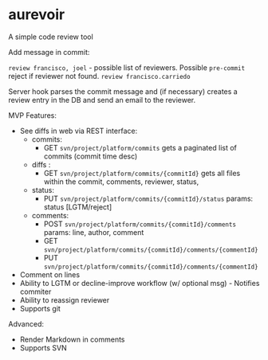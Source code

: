 aurevoir
========

A simple code review tool

Add message in commit:

`review francisco, joel` - possible list of reviewers. Possible `pre-commit` reject if reviewer not found.
`review francisco.carriedo`

Server hook parses the commit message and (if necessary) creates a review entry in the DB and send an email to the reviewer.

MVP Features:

  * See diffs in web via REST interface:
    * commits:
      * GET `svn/project/platform/commits` gets a paginated list of commits (commit time desc)
    * diffs :
      * GET `svn/project/platform/commits/{commitId}` gets all files within the commit, comments, reviewer, status, 
    * status:
      * PUT `svn/project/platform/commits/{commitId}/status` params: status [LGTM/reject]
    * comments:
      * POST `svn/project/platform/commits/{commitId}/comments` params: line, author, comment
      * GET `svn/project/platform/commits/{commitId}/comments/{commentId}`
      * PUT `svn/project/platform/commits/{commitId}/comments/{commentId}`
  * Comment on lines
  * Ability to LGTM or decline-improve workflow (w/ optional msg) - Notifies commiter
  * Ability to reassign reviewer
  * Supports git

Advanced:

  * Render Markdown in comments
  * Supports SVN


